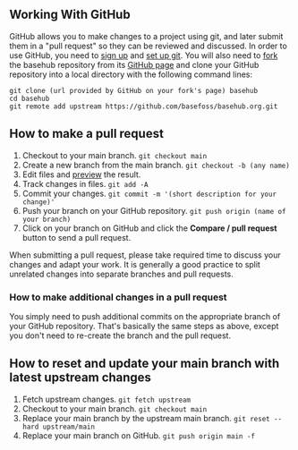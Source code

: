 ## Working With GitHub

GitHub allows you to make changes to a project using git, and later submit them
in a "pull request" so they can be reviewed and discussed. In order to use
GitHub, you need to [sign up](http://github.com/signup) and [set up
git](https://help.github.com/articles/set-up-git). You will also need to
[fork](https://help.github.com/articles/fork-a-repo/) the basehub repository
from its [GitHub page](https://github.com/basefoss/basehub.org) and clone
your GitHub repository into a local directory with the following command lines:

```
git clone (url provided by GitHub on your fork's page) basehub
cd basehub
git remote add upstream https://github.com/basefoss/basehub.org.git
```

## How to make a pull request

1. Checkout to your main branch. `git checkout main`
2. Create a new branch from the main branch. `git checkout -b (any name)`
3. Edit files and [preview](#previewing) the result.
4. Track changes in files. `git add -A`
5. Commit your changes. `git commit -m '(short description for your change)'`
6. Push your branch on your GitHub repository. `git push origin (name of your
   branch)`
7. Click on your branch on GitHub and click the **Compare / pull request**
   button to send a pull request.

When submitting a pull request, please take required time to discuss your
changes and adapt your work. It is generally a good practice to split unrelated
changes into separate branches and pull requests.

### How to make additional changes in a pull request

You simply need to push additional commits on the appropriate branch of your
GitHub repository. That's basically the same steps as above, except you don't
need to re-create the branch and the pull request.

## How to reset and update your main branch with latest upstream changes

1. Fetch upstream changes. `git fetch upstream`
2. Checkout to your main branch. `git checkout main`
3. Replace your main branch by the upstream main branch. `git reset --hard
   upstream/main`
4. Replace your main branch on GitHub. `git push origin main -f`

